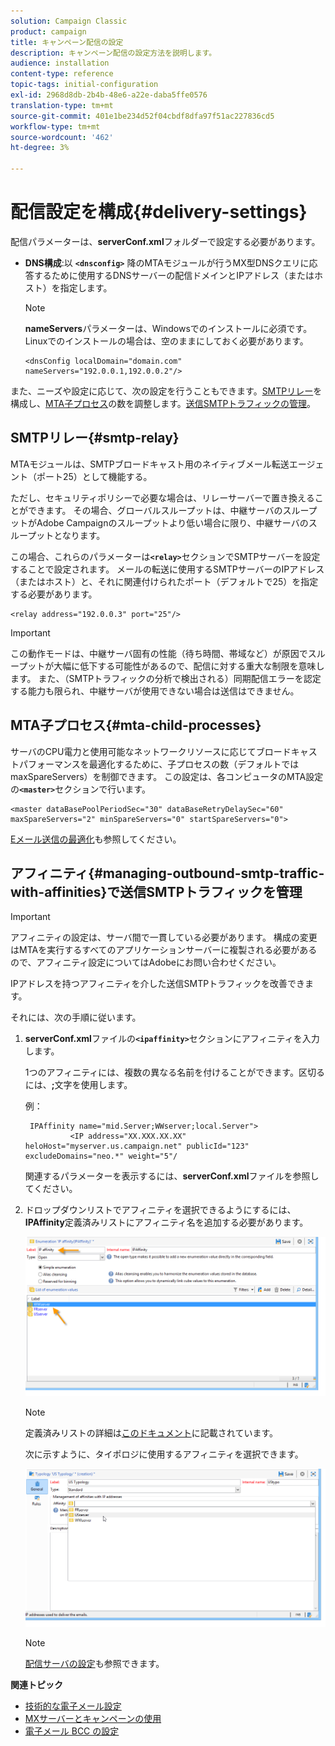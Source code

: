 ```yaml
---
solution: Campaign Classic
product: campaign
title: キャンペーン配信の設定
description: キャンペーン配信の設定方法を説明します。
audience: installation
content-type: reference
topic-tags: initial-configuration
exl-id: 2968d8db-2b4b-48e6-a22e-daba5ffe0576
translation-type: tm+mt
source-git-commit: 401e1be234d52f04cbdf8dfa97f51ac227836cd5
workflow-type: tm+mt
source-wordcount: '462'
ht-degree: 3%

---
```


# 配信設定を構成{#delivery-settings}

配信パラメーターは、**serverConf.xml**&#x200B;フォルダーで設定する必要があります。

* **DNS構成**:以 **`<dnsconfig>`** 降のMTAモジュールが行うMX型DNSクエリに応答するために使用するDNSサーバーの配信ドメインとIPアドレス（またはホスト）を指定します。

   >[!NOTE]
   >
   >**nameServers**&#x200B;パラメーターは、Windowsでのインストールに必須です。 Linuxでのインストールの場合は、空のままにしておく必要があります。

   ```
   <dnsConfig localDomain="domain.com" nameServers="192.0.0.1,192.0.0.2"/>
   ```

また、ニーズや設定に応じて、次の設定を行うこともできます。[SMTPリレー](#smtp-relay)を構成し、[MTA子プロセス](#mta-child-processes)の数を調整します。[送信SMTPトラフィックの管理](#managing-outbound-smtp-traffic-with-affinities)。

## SMTPリレー{#smtp-relay}

MTAモジュールは、SMTPブロードキャスト用のネイティブメール転送エージェント（ポート25）として機能する。

ただし、セキュリティポリシーで必要な場合は、リレーサーバーで置き換えることができます。 その場合、グローバルスループットは、中継サーバのスループットがAdobe Campaignのスループットより低い場合に限り、中継サーバのスループットとなります。

この場合、これらのパラメーターは&#x200B;**`<relay>`**&#x200B;セクションでSMTPサーバーを設定することで設定されます。 メールの転送に使用するSMTPサーバーのIPアドレス（またはホスト）と、それに関連付けられたポート（デフォルトで25）を指定する必要があります。

```
<relay address="192.0.0.3" port="25"/>
```

>[!IMPORTANT]
>
>この動作モードは、中継サーバ固有の性能（待ち時間、帯域など）が原因でスループットが大幅に低下する可能性があるので、配信に対する重大な制限を意味します。 また、（SMTPトラフィックの分析で検出される）同期配信エラーを認定する能力も限られ、中継サーバが使用できない場合は送信はできません。

## MTA子プロセス{#mta-child-processes}

サーバのCPU電力と使用可能なネットワークリソースに応じてブロードキャストパフォーマンスを最適化するために、子プロセスの数（デフォルトではmaxSpareServers）を制御できます。 この設定は、各コンピュータのMTA設定の&#x200B;**`<master>`**&#x200B;セクションで行います。

```
<master dataBasePoolPeriodSec="30" dataBaseRetryDelaySec="60" maxSpareServers="2" minSpareServers="0" startSpareServers="0">
```

[Eメール送信の最適化](../../installation/using/email-deliverability.md#email-sending-optimization)も参照してください。

## アフィニティ{#managing-outbound-smtp-traffic-with-affinities}で送信SMTPトラフィックを管理

>[!IMPORTANT]
>
>アフィニティの設定は、サーバ間で一貫している必要があります。 構成の変更はMTAを実行するすべてのアプリケーションサーバーに複製される必要があるので、アフィニティ設定についてはAdobeにお問い合わせください。

IPアドレスを持つアフィニティを介した送信SMTPトラフィックを改善できます。

それには、次の手順に従います。

1. **serverConf.xml**&#x200B;ファイルの&#x200B;**`<ipaffinity>`**&#x200B;セクションにアフィニティを入力します。

   1つのアフィニティには、複数の異なる名前を付けることができます。区切るには、**;**&#x200B;文字を使用します。

   例：

   ```
    IPAffinity name="mid.Server;WWserver;local.Server">
             <IP address="XX.XXX.XX.XX" heloHost="myserver.us.campaign.net" publicId="123" excludeDomains="neo.*" weight="5"/
   ```

   関連するパラメーターを表示するには、**serverConf.xml**&#x200B;ファイルを参照してください。

1. ドロップダウンリストでアフィニティを選択できるようにするには、**IPAffinity**&#x200B;定義済みリストにアフィニティ名を追加する必要があります。

   ![](assets/ipaffinity_enum.png)

   >[!NOTE]
   >
   >定義済みリストの詳細は[このドキュメント](../../platform/using/managing-enumerations.md)に記載されています。

   次に示すように、タイポロジに使用するアフィニティを選択できます。

   ![](assets/ipaffinity_typology.png)

   >[!NOTE]
   >
   >[配信サーバの設定](../../installation/using/email-deliverability.md#delivery-server-configuration)も参照できます。

**関連トピック**
* [技術的な電子メール設定](email-deliverability.md)
* [MXサーバーとキャンペーンの使用](using-mx-servers.md)
* [電子メール BCC の設定](email-archiving.md)
